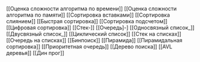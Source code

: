 [[Оценка сложности алгоритма по времени]]
[[Оценка сложности алгоритма по памяти]]
[[Сортировка вставками]]
[[Сортировка слиянием]]
[[Быстрая сортировка]]
[[Сортировка подсчетом]]
[[Цифровая сортировка]]
[[Стек-]]
[[Очередь]-]
[[Односвязный список_]]
[[Двусвязный список_]]
[[Циклический список]]
[[Стек на списках]]
[[Очередь на списках]]
[[Бинпоиск]]
[[Пирамида]]
[[Пирамидальная сортировка]]
[[Приоритетная очередь]]
[[Дерево поиска]]
[[AVL деревья]]
[[Дин прог]]